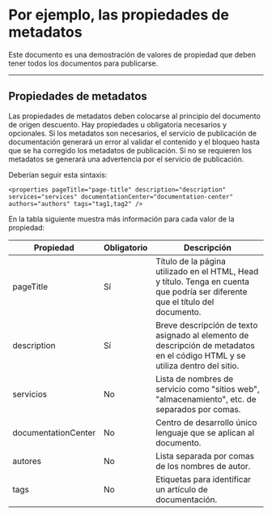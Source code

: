<properties pageTitle="Ejemplo de documentación - propiedades de metadatos" description="Esto es un ejemplo de documento" services="" documentationCenter="" authors="" tags="tag1,tag2" />

# Por ejemplo, las propiedades de metadatos #

Este documento es una demostración de valores de propiedad que deben tener todos los documentos para publicarse.  

---
## Propiedades de metadatos ##

Las propiedades de metadatos deben colocarse al principio del documento de origen descuento. Hay propiedades u obligatoria necesarios y opcionales. Si los metadatos son necesarios, el servicio de publicación de documentación generará un error al validar el contenido y el bloqueo hasta que se ha corregido los metadatos de publicación.  Si no se requieren los metadatos se generará una advertencia por el servicio de publicación.


Deberían seguir esta sintaxis:

`<properties pageTitle="page-title" description="description" services="services" documentationCenter="documentation-center"  authors="authors" tags="tag1,tag2" />`

En la tabla siguiente muestra más información para cada valor de la propiedad:

|  Propiedad      |    Obligatorio    | Descripción |
|--------|--------|--------|
| pageTitle       | Sí       | Título de la página utilizado en el HTML, Head y título.  Tenga en cuenta que podría ser diferente que el título del documento. |
| description       | Sí       | Breve descripción de texto asignado al elemento de descripción de metadatos en el código HTML y se utiliza dentro del sitio.  |
| servicios       | No       | Lista de nombres de servicio como "sitios web", "almacenamiento", etc. de separados por comas. |
| documentationCenter       | No       | Centro de desarrollo único lenguaje que se aplican al documento.  |
| autores       | No       | Lista separada por comas de los nombres de autor.   |
| tags       | No       | Etiquetas para identificar un artículo de documentación. |
